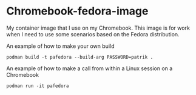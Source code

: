 # Chromebook-fedora-image
My container image that I use on my Chromebook.
This image is for work when I need to use some scenarios based on the Fedora distribution.

An example of how to make your own build

`podman build -t pafedora --build-arg PASSWORD=patrik .`


An example of how to make a call from within a Linux session on a Chromebook

`podman run -it pafedora`


